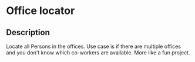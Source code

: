 # Office locator

## Description
Locate all Persons in the offices. Use case is if there are multiple offices and you don't know which co-workers are available.
More like a fun project.

